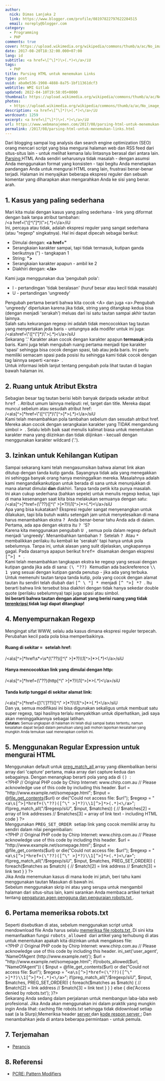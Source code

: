 ```yaml
---
author:
  nick: Dimas Lanjaka 2
  link: https://www.blogger.com/profile/08197822797622284515
  email: noreply@blogger.com
category:
  - Programming
  - PHP
comments: true
cover: https://upload.wikimedia.org/wikipedia/commons/thumb/a/ac/No_image_available.svg/2048px-No_image_available.svg.png
date: 2017-08-20T18:32:00.000+07:00
lang: id
subtitle: <a href=\[^\]*)\>(.*)<\/a>/iU
tags:
  - PHP
title: Parsing HTML untuk menemukan Links
type: post
uuid: aba0e536-1908-4888-8a75-1bf11361dcf3
webtitle: WMI Gitlab
updated: 2022-04-10T19:58:05+0000
thumbnail: https://upload.wikimedia.org/wikipedia/commons/thumb/a/ac/No_image_available.svg/2048px-No_image_available.svg.png
photos:
  - https://upload.wikimedia.org/wikipedia/commons/thumb/a/ac/No_image_available.svg/2048px-No_image_available.svg.png
description: <a href=\[^\]*)\>(.*)<\/a>/iU
wordcount: 1259
excerpt: <a href=\[^\]*)\>(.*)<\/a>/iU
url: https://www.webmanajemen.com/2017/08/parsing-html-untuk-menemukan-links.html
permalink: /2017/08/parsing-html-untuk-menemukan-links.html
---
```


<p>Dari blogging sampai log analysis dan search engine optimization (SEO) orang mencari script yang bisa mengurai halaman web dan RSS feed dari situs-situs lain - untuk melihat kemana lalu lintasnya berasal dari antara lain. <br /><a href="https://translate.googleusercontent.com/translate_c?depth=1&amp;nv=1&amp;rurl=translate.google.com&amp;sl=auto&amp;sp=nmt4&amp;tl=id&amp;u=http://www.google.com/search%3Fq%3Ddefine:parsing&amp;usg=ALkJrhjHQhEQ8CQV15d6T98UCse_Xkdwqg" target="_blank" rel="noopener noreferer nofollow"> Parsing </a> HTML Anda sendiri seharusnya tidak masalah - dengan asumsi Anda menggunakan format yang konsisten - tapi begitu Anda menetapkan pandangan Anda untuk mengurai HTML orang lain, frustrasi benar-benar terjadi. Halaman ini menyajikan beberapa ekspresi reguler dan sebuah komentar yang diharapkan akan mengarahkan Anda ke sisi yang benar. arah.</p>
<h2>1. Kasus yang paling sederhana</h2>
<p>Mari kita mulai dengan kasus yang paling sederhana - link yang diformat dengan baik tanpa atribut tambahan: <br />/&lt;a href=\"([^\"]*)\"&gt;(.*)&lt;\/a&gt;/iU<br />Ini, percaya atau tidak, adalah ekspresi reguler yang sangat sederhana (atau "regexp" singkatnya). Hal ini dapat dipecah sebagai berikut:</p>
<ul>
<li>Dimulai dengan: <strong>&lt;a href=" </strong></li>
<li>Serangkaian karakter sampai, tapi tidak termasuk, kutipan ganda berikutnya (") - tangkapan 1</li>
<li>String: <strong>"&gt; </strong></li>
<li>Serangkaian karakter apapun - ambil ke 2</li>
<li>Diakhiri dengan: <strong>&lt;/a&gt; </strong></li>
</ul>
<p>Kami juga menggunakan dua 'pengubah pola':</p>
<ul>
<li>I - pertandingan 'tidak beralasan' (huruf besar atau kecil tidak masalah)</li>
<li>U - pertandingan 'ungreedy'</li>
</ul>
<p>Pengubah pertama berarti bahwa kita cocok &lt;A&gt; dan juga &lt;a&gt;.Pengubah 'ungreedy' diperlukan karena jika tidak, string yang ditangkap kedua bisa (dengan menjadi 'serakah') meluas dari isi satu tautan sampai akhir tautan lainnya. <br />Salah satu kekurangan regexp ini adalah tidak mencocokkan tag tautan yang menyertakan jeda baris - untungnya ada modifer untuk ini juga: <br />/&lt;a\shref=\"([^\"]*)\"&gt;(.*)&lt;\/a&gt;/siU<br />Sekarang '.' Karakter akan cocok dengan karakter apapun <strong>termasuk </strong> jeda baris. Kami juga telah mengubah ruang pertama menjadi tipe karakter 'spasi' sehingga bisa cocok dengan spasi, tab atau jeda baris. Ini perlu memiliki semacam spasi pada posisi itu sehingga kami tidak cocok dengan tag lainnya seperti <tt> &lt;area&gt; </tt> . <br />Untuk informasi lebih lanjut tentang pengubah pola lihat tautan di bagian bawah halaman ini.</p>
<h2>2. Ruang untuk Atribut Ekstra</h2>
<p>Sebagian besar tag tautan berisi lebih banyak daripada sekadar atribut <tt> href </tt> . Atribut umum lainnya meliputi: rel, target dan title. Mereka dapat muncul sebelum atau sesudah atribut href: <br />/&lt;a\s[^&gt;]*href=\"([^\"]*)\"[^&gt;]*&gt;(.*)&lt;\/a&gt;/siU<br />Kami telah menambahkan pola tambahan sebelum dan sesudah atribut href. Mereka akan cocok dengan serangkaian karakter yang TIDAK mengandung simbol <tt> &gt; </tt> . Selalu lebih baik saat menulis kalimat biasa untuk menentukan karakter mana yang diizinkan dan tidak diijinkan - kecuali dengan menggunakan karakter wildcard ('.').</p>
<h2>3. Izinkan untuk Kehilangan Kutipan</h2>
<p>Sampai sekarang kami telah mengasumsikan bahwa alamat link akan ditutup dengan tanda kutip ganda. Sayangnya tidak ada yang menegakkan ini sehingga banyak orang hanya meninggalkan mereka. Masalahnya adalah kami mengandalkankutipan untuk berada di sana untuk menunjukkan di mana alamat dimulai <strong>dan </strong> diakhiri. Tanpa tanda petik kita punya masalah. <br />Ini akan cukup sederhana (bahkan sepele) untuk menulis regexp kedua, tapi di mana kesenangan saat kita bisa melakukan semuanya dengan satu: <br />/&lt;a\s[^&gt;]*href=(\"??)([^\" &gt;]*?)\\1[^&gt;]*&gt;(.*)&lt;\/a&gt;/siU<br />Apa yang bisa kukatakan? Ekspresi reguler sangat menyenangkan untuk dilakukan, tapi bila butuh waktu setengah jam untuk menyelesaikan di mana harus menambahkan ekstra <tt> ? </tt> Anda benar-benar tahu Anda ada di dalam. <br />Pertama, ada apa dengan ekstra itu <tt> ? </tt> 'S? <br />Karena kita menggunakan pengubah <tt> U </tt> , semua pola dalam regexp default menjadi 'ungreedy'. Menambahkan tambahan <tt> ? </tt> Setelah <tt> ? </tt> Atau <tt> * </tt> membalikkan perilaku itu kembali ke 'serakah' tapi hanya untuk pola sebelumnya. Tanpa ini, untuk alasan yang sulit dijelaskan, ungkapannya gagal. Pada dasarnya apapun berikut <tt> href= </tt> disamakan dengan ekspresi <tt> [^&gt;] * </tt> . <br />Kami telah menambahkan tangkapan ekstra ke regexp yang sesuai dengan kutipan ganda jika ada di sana: <tt> (\ "??) </tt> Kemudian ada backreference <tt> \\ 1 </tt> yang sesuai dengan kutipan ganda penutup - jika ada yang terbuka. <br />Untuk memenuhi tautan tanpa tanda kutip, pola yang cocok dengan alamat tautan itu sendiri telah diubah dari <tt> [^ \ "] * </tt> menjadi <tt> [^ "&gt;] *? </tt> . Itu berarti bahwa link tersebut bisa diakhiri dengan tidak hanya sekedar double quote (perilaku sebelumnya) tapi juga spasi atau simbol. <br /><strong> Ini berarti bahwa tautan dengan alamat yang berisi ruang yang tidak <a href="https://translate.googleusercontent.com/translate_c?depth=1&amp;nv=1&amp;rurl=translate.google.com&amp;sl=auto&amp;sp=nmt4&amp;tl=id&amp;u=http://www.the-art-of-web.com/javascript/escape/&amp;usg=ALkJrhhgQlceJ0y85JxN6pEo1uihCwU9VQ" rel="noopener noreferer nofollow"> terenkripsi </a> tidak lagi dapat ditangkap! </strong></p>
<h2>4. Menyempurnakan Regexp</h2>
<p>Mengingat sifat WWW, selalu ada kasus dimana ekspresi reguler terpecah. Perubahan kecil pada pola bisa memperbaikinya.</p>
<h4>Ruang di sekitar <tt>= </tt> setelah href:</h4>
<p>/&lt;a\s[^&gt;]*href\s*=\s*(\"??)([^\" &gt;]*?)\\1[^&gt;]*&gt;(.*)&lt;\/a&gt;/siU</p>
<h4>Hanya mencocokkan link yang dimulai dengan http:</h4>
<p>/&lt;a\s[^&gt;]*href=(\"??)(http[^\" &gt;]*?)\\1[^&gt;]*&gt;(.*)&lt;\/a&gt;/siU</p>
<h4>Tanda kutip tunggal di sekitar alamat link:</h4>
<p>/&lt;a\s[^&gt;]*href=([\"\']??)([^\" &gt;]*?)\\1[^&gt;]*&gt;(.*)&lt;\/a&gt;/siU<br />Dan ya, semua modifikasi ini bisa digunakan sekaligus untuk membuat satu super regexp, tapi hasilnya terlalu menyakitkan untuk diperhatikan, jadi saya akan meninggalkannya sebagai latihan. <br /><small> <strong>Catatan: </strong> Semua ungkapan di halaman ini telah diuji sampai batas tertentu, namun kesalahan dapat terjadi dalam penulisan ulang jadi mohon laporkan kesalahan yang mungkin Anda temukan saat menerapkan contoh ini. </small></p>
<h2>5. Menggunakan Regular Expression untuk mengurai HTML</h2>
<p>Menggunakan default untuk <a href="https://translate.googleusercontent.com/translate_c?depth=1&amp;nv=1&amp;rurl=translate.google.com&amp;sl=auto&amp;sp=nmt4&amp;tl=id&amp;u=http://www.php.net/preg_match_all&amp;usg=ALkJrhh1129dDB_R0FF8HFk3-SW43mC6HQ" target="_blank" rel="noopener noreferer nofollow"> preg_match_all </a> array yang dikembalikan berisi array dari 'capture' pertama, maka array dari capture kedua dan sebagainya. Dengan menangkap berarti pola yang ada di <tt> () </tt> : <br />&lt;?PHP // Original PHP code by Chirp Internet: www.chirp.com.au // Please acknowledge use of this code by including this header. $url = "http://www.example.net/somepage.html"; $input = @<a href="http://www.php.net/file_get_contents" target="_blank" rel="noopener noreferer nofollow">file_get_contents</a>($url) or die("Could not access file: $url"); $regexp = "<tt>&lt;a\s[^&gt;]*href=(\"??)([^\" &gt;]*?)\\1[^&gt;]*&gt;(.*)&lt;\/a&gt;</tt>"; if(preg_match_all("/$regexp/siU", $input, $matches)) { // $matches[2] = array of link addresses // $matches[3] = array of link text - including HTML code } ?&gt;<br />Menggunakan <tt> PREG_SET_ORDER </tt> setiap link yang cocok memiliki array itu sendiri dalam nilai pengembalian: <br />&lt;?PHP // Original PHP code by Chirp Internet: www.chirp.com.au // Please acknowledge use of this code by including this header. $url = "http://www.example.net/somepage.html"; $input = @file_get_contents($url) or die("Could not access file: $url"); $regexp = "<tt>&lt;a\s[^&gt;]*href=(\"??)([^\" &gt;]*?)\\1[^&gt;]*&gt;(.*)&lt;\/a&gt;</tt>"; if(preg_match_all("/$regexp/siU", $input, $matches, PREG_SET_ORDER)) { foreach($matches as $match) { // $match[2] = link address // $match[3] = link text } } ?&gt;<br />Jika Anda menemukan kasus di mana kode ini jatuh, beri tahu kami menggunakan tautan Masukan di bawah ini. <br />Sebelum menggunakan skrip ini atau yang serupa untuk mengambil halaman dari situs-situs lain, kami sarankan Anda membaca artikel terkait tentang <a href="https://translate.googleusercontent.com/translate_c?depth=1&amp;nv=1&amp;rurl=translate.google.com&amp;sl=auto&amp;sp=nmt4&amp;tl=id&amp;u=http://www.the-art-of-web.com/php/parse-robots/&amp;usg=ALkJrhjrLqmtVYLbvSKuXC4IPjyv8ZpsIg" rel="noopener noreferer nofollow"> pengaturan agen pengguna dan penguraian robots.txt </a> .</p>
<h2>6. Pertama memeriksa robots.txt</h2>
<p>Seperti disebutkan di atas, sebelum menggunakan script untuk mendownload file Anda harus selalu <a href="https://translate.googleusercontent.com/translate_c?depth=1&amp;nv=1&amp;rurl=translate.google.com&amp;sl=auto&amp;sp=nmt4&amp;tl=id&amp;u=http://www.the-art-of-web.com/php/parse-robots/&amp;usg=ALkJrhjrLqmtVYLbvSKuXC4IPjyv8ZpsIg" rel="noopener noreferer nofollow"> memeriksa file robots.txt </a> .Di sini kita memanfaatkan fungsi <tt> robots_allowed </tt> dari artikel yang terhubung di atas untuk menentukan apakah kita diizinkan untuk mengakses file: <br />&lt;?PHP // Original PHP code by Chirp Internet: www.chirp.com.au // Please acknowledge use of this code by including this header. ini_set('user_agent', 'NameOfAgent (http://www.example.net)'); $url = "http://www.example.net/somepage.html"; if(robots_allowed($url, "NameOfAgent")) { $input = @file_get_contents($url) or die("Could not access file: $url"); $regexp = "<tt>&lt;a\s[^&gt;]*href=(\"??)([^\" &gt;]*?)\\1[^&gt;]*&gt;(.*)&lt;\/a&gt;</tt>"; if(preg_match_all("/$regexp/siU", $input, $matches, PREG_SET_ORDER)) { foreach($matches as $match) { // $match[2] = link address // $match[3] = link text } } } else { die('Access denied by robots.txt'); }?&gt;<br />Sekarang Anda sedang dalam perjalanan untuk membangun laba-laba web profesional. Jika Anda akan menggunakan ini dalam praktik yang mungkin ingin Anda lihat: caching file robots.txt sehingga tidak didownload setiap saat (a la Slurp);Memeriksa header <a href="https://translate.googleusercontent.com/translate_c?depth=1&amp;nv=1&amp;rurl=translate.google.com&amp;sl=auto&amp;sp=nmt4&amp;tl=id&amp;u=http://www.the-art-of-web.com/system/logstatus/&amp;usg=ALkJrhjXtYwSrVKUjsDcXXySWoDRD1nqUA" rel="noopener noreferer nofollow"> server </a> dan <a href="https://translate.googleusercontent.com/translate_c?depth=1&amp;nv=1&amp;rurl=translate.google.com&amp;sl=auto&amp;sp=nmt4&amp;tl=id&amp;u=http://www.the-art-of-web.com/system/logstatus/&amp;usg=ALkJrhjXtYwSrVKUjsDcXXySWoDRD1nqUA" rel="noopener noreferer nofollow"> kode respon server </a> ; Dan menambahkan jeda di antara beberapa permintaan - untuk pemula.</p>
<h2>7. Terjemahan</h2>
<ul>
<li><a href="https://translate.googleusercontent.com/translate_c?depth=1&amp;nv=1&amp;rurl=translate.google.com&amp;sl=auto&amp;sp=nmt4&amp;tl=id&amp;u=http://www.siteduzero.com/forum-83-517857-p1-extraire-les-liens-d-une-page-html.html&amp;usg=ALkJrhhRE0DWMFhq0r6rX9DEt0WytBkKzQ#r4977381" target="_blank" rel="noopener noreferer nofollow"> Perancis </a></li>
</ul>
<h2>8. Referensi</h2>
<ul>
<li><a href="https://translate.googleusercontent.com/translate_c?depth=1&amp;nv=1&amp;rurl=translate.google.com&amp;sl=auto&amp;sp=nmt4&amp;tl=id&amp;u=http://www.php.net/reference.pcre.pattern.modifiers&amp;usg=ALkJrhh-HkZqqyhLYKS_s7GOkpg_ctB9Zw" target="_blank" rel="noopener noreferer nofollow"> PCRE: Pattern Modifiers </a></li>
</ul>

